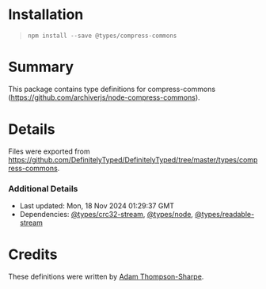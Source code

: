 # Installation
> `npm install --save @types/compress-commons`

# Summary
This package contains type definitions for compress-commons (https://github.com/archiverjs/node-compress-commons).

# Details
Files were exported from https://github.com/DefinitelyTyped/DefinitelyTyped/tree/master/types/compress-commons.

### Additional Details
 * Last updated: Mon, 18 Nov 2024 01:29:37 GMT
 * Dependencies: [@types/crc32-stream](https://npmjs.com/package/@types/crc32-stream), [@types/node](https://npmjs.com/package/@types/node), [@types/readable-stream](https://npmjs.com/package/@types/readable-stream)

# Credits
These definitions were written by [Adam Thompson-Sharpe](https://github.com/MysteryBlokHed).

